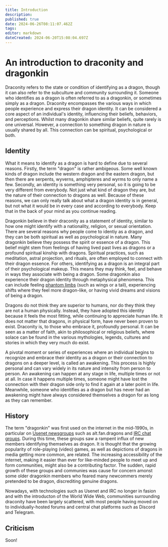 ```yaml
---
title: Introduction
description: 
published: true
date: 2024-06-26T08:11:07.462Z
tags: 
editor: markdown
dateCreated: 2024-06-20T15:08:04.697Z
---
```


# An introduction to draconity and dragonkin
Draconity refers to the state or condition of identifying as a dragon, though it can also refer to the subculture and community surrounding it. Someone who identifies as a dragon is often referred to as a dragonkin, or sometimes simply as a dragon. Draconity encompasses the various ways in which people experience and express their dragon identity. It can be considered a core aspect of an individual's identity, influencing their beliefs, behaviors, and perceptions. Whilst many dragonkin share similar beliefs, quite rarely is one universal. However, a connection to something dragon in nature is usually shared by all. This connection can be spiritual, psychological or both.

## Identity
What it means to identify as a dragon is hard to define due to several reasons. Firstly, the term "dragon" is rather ambigeous. Some well known kinds of dragon include the western dragon and the eastern dragon, but then there are serpents, wyverns, amphipteres and wyrms to only name a few. Secondly, an identity is something very personal, so it is going to be very different from everybody. Not just what kind of dragon they are, but the nature of their connection to dragons as well. Because of these reasons, we can only really talk about what a dragon identity is in general, but not what it would be in every case and according to everybody. Keep that in the back of your mind as you continue reading.

Dragonkin believe in their draconity as a statement of identity, similar to how one might identify with a nationality, religion, or sexual orientation. There are several reasons why people come to identiy as a dragon, and they can be both spiritual as well as psychological in nature. Many dragonkin believe they possess the spirit or essence of a dragon. This belief might stem from feelings of having lived past lives as dragons or a profound spiritual kinship with dragons. Spiritual practices, such as meditation, astral projection, and rituals, are often employed to connect with their dragon essence. For others, identifying as a dragon is an integral part of their psychological makeup. This means they may think, feel, and behave in ways they associate with being a dragon. Some dragonkin also experience their dragon identity through metaphysical phenomena. This can include feeling [phantom limbs](/phantom-limbs) (such as wings or a tail), experiencing shifts where they feel more dragon-like, or having vivid dreams and visions of being a dragon.

Dragons do not think they are superior to humans, nor do they think they are not a human physically. Instead, they have adopted this identity because it feels the most fitting, while continuing to appreciate human life. It does not matter that dragons, in physical form, have never been proven to exist. Draconity is, to those who embrace it, profoundly personal. It can be seen as a matter of faith, akin to philosophical or religious beliefs, where solace can be found in the various mythologies, legends, cultures and stories in which they very much do exist.

A pivotal moment or series of experiences where an individual begins to recognize and embrace their identity as a dragon or their connection to dragons on a deeper level, is called an awakening. This process is highly personal and can vary widely in its nature and intensity from person to person. An awakening can happen at any stage in life, multiple times or not at all. In case it happens multiple times, someone might have lost the connection with their dragon side only to find it again at a later point in life. Meanwhile, someone who identifies as a dragon but has never had an awakening might have always considered themselves a dragon for as long as they can remember.

<!-- The psychological basis of draconity is often questioned. While it is a unique belief, it is not indicative of mental instability. The journey to embrace draconity involves confronting many doubts and often requires high self-esteem and inner peace. Acceptance by others varies, but it ultimately depends on individual perception and willingness to listen. Draconity is not escapism; rather, it involves a significant mental struggle and a commitment to understanding oneself. -->

## History
<!-- The history of otherkin, not just dragonkin, should be included as well! -->

The term "dragonkin" was first used on the internet in the mid-1990s, in particular on [Usenet newsgroups](https://en.wikipedia.org/wiki/Usenet_newsgroup) such as alt.fan.dragons and [IRC chat groups](https://en.wikipedia.org/wiki/Internet_Relay_Chat). During this time, these groups saw a rampent influx of new members identifying themselves as dragon. It is thought that the growing popularity of role-playing (video) games, as well as depictions of dragons in media getting more common, are related. The increasing accessibility of the internet, making it easier than ever for like-minded people to meet up and form communities, might also be a contributing factor. The sudden, rapid growth of these groups and communies was cause for concern amonst some older dragonkin members who feared many newcommers merely pretended to be dragon, discrediting genuine dragons.

Nowadays, with technologies such as Usenet and IRC no longer in fasion and with the introducton of the World Wide Web, communities surrounding draconity have been largely scattered, with most people having moved on to individually-hosted forums and central chat platforms such as Discord and Telegram.

## Criticism

Soon!

<!--
Introduction to Draconity

Draconity, a concept where individuals identify with or as dragons, varies widely among those who embrace it. This exploration is an attempt to address various aspects of draconity, helping those coming to terms with their own draconity or those concerned about a friend or relative. The information here is based on the work "I am Dragon" by Baxil, and it's important to consider this as a guide rather than definitive answers.

Understanding Draconity

Dragons, mythic creatures found in legends across civilizations, are central to draconity. Western dragons are often depicted as reptilian guardians of treasure or challenges for heroes, while Eastern dragons are seen as amalgamations of various creatures and associated with nature's powers. Other types of dragons include sea serpents, wyverns, amphipteres, and wyrms. Identifying as a dragon signifies acknowledging dragons as an integral part of one's life, whether as a social group, a self-perception, or a worldview. This identity varies from person to person; some draw strength from it in everyday life, while others keep it private.

The psychological basis of draconity is often questioned. While it is a unique belief, it is not indicative of mental instability. The journey to embrace draconity involves confronting many doubts and often requires high self-esteem and inner peace. Acceptance by others varies, but it ultimately depends on individual perception and willingness to listen. Draconity is not escapism; rather, it involves a significant mental struggle and a commitment to understanding oneself.

Beliefs and Identity

Dragons believe in their draconity as a statement of identity, similar to how one might identify with a nationality, religion, or sexual orientation. This identity can be spiritual, where individuals connect with the essence of dragons, or belief in past lives as dragons. Determining if one is a dragon involves introspection and a deep understanding of oneself, rather than external validation. Some people feel spiritually connected to dragons or have an internal avatar representing their draconic side.

Dragons do not consider themselves superior to humans. Instead, they see their identity as better fitting for themselves while appreciating human life. The choice of identifying with a creature not physically proven to exist is a matter of faith, akin to religious or philosophical beliefs. The prevalence of dragons in various mythologies supports their symbolic significance. The importance of draconity to those who embrace it is profound and personal.

Names and Perceptions

Many dragons use a dragon name different from their human one, as it is a direct way to affirm their identity. Refusing to use this name can be seen as disrespectful. Dragons do not have a unified stance on various issues, reflecting their diverse and individualistic nature. In real life, dragons come from all walks of life, span various ages, and are widely geographically distributed. They tend to be introspective, often feeling social detachment from an early age, and are usually well-educated or bright underachievers. Draconity is not gender-specific, although males may outnumber females online. Dragons typically enjoy reading, particularly fantasy and science fiction.

Draconity and Religion

Draconity is not a cult. It lacks a charismatic leader, unconditional dogma, and financial demands typical of cults. The dragon community is inclusive, with intellectual and social conversations, and non-dragons are always welcome. There is no organized effort to recruit members, and social pressure is absent. Draconity, therefore, is not a religion. It has no fixed dogma, rituals, or necessary ethics, making it compatible with existing religious beliefs unless those beliefs inherently conflict with the concept of dragons.

Community and Social Aspects

Becoming a dragon is not a matter of choice but of self-discovery. True draconity is about realizing one's inherent identity rather than adopting a new one. Joining the dragon community is open to everyone, regardless of their identity. The community, primarily online due to the geographical dispersion of its members, provides a platform for connection and support. The internet amplifies the visibility of nonstandard beliefs, allowing dragons to find and interact with each other more easily. Dragons spend significant time online because it feels like a place of understanding and acceptance.

The dragon community is diverse, including humans, wolves, gryphons, shapeshifters, and more. Not everyone in the community is a dragon, and distinguishing between true dragons and pretenders involves understanding the earnestness and staying power of individuals. Familiarity with the community helps in recognizing genuine draconity. The online presence of the dragon community, supported by forums and social media, provides a central gathering place for those who identify as dragons, facilitating a sense of belonging and mutual support.
-->